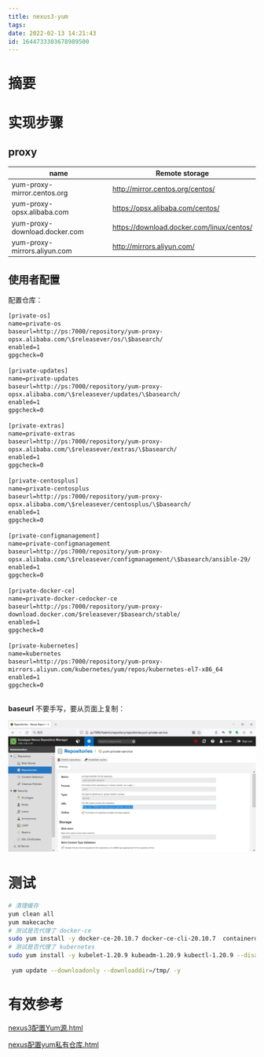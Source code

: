 ```yaml
---
title: nexus3-yum
tags: 
date: 2022-02-13 14:21:43
id: 1644733303678989500
---
```

# 摘要



# 实现步骤

## proxy

| name                          | Remote storage                            |
| ----------------------------- | ----------------------------------------- |
| yum-proxy-mirror.centos.org   | http://mirror.centos.org/centos/          |
| yum-proxy-opsx.alibaba.com    | https://opsx.alibaba.com/centos/          |
| yum-proxy-download.docker.com | https://download.docker.com/linux/centos/ |
| yum-proxy-mirrors.aliyun.com  | http://mirrors.aliyun.com/                |

## 使用者配置

配置仓库：

```
[private-os]
name=private-os
baseurl=http://ps:7000/repository/yum-proxy-opsx.alibaba.com/\$releasever/os/\$basearch/
enabled=1
gpgcheck=0

[private-updates]
name=private-updates
baseurl=http://ps:7000/repository/yum-proxy-opsx.alibaba.com/\$releasever/updates/\$basearch/
enabled=1
gpgcheck=0

[private-extras]
name=private-extras
baseurl=http://ps:7000/repository/yum-proxy-opsx.alibaba.com/\$releasever/extras/\$basearch/
enabled=1
gpgcheck=0

[private-centosplus]
name=private-centosplus
baseurl=http://ps:7000/repository/yum-proxy-opsx.alibaba.com/\$releasever/centosplus/\$basearch/
enabled=1
gpgcheck=0

[private-configmanagement]
name=private-configmanagement
baseurl=http://ps:7000/repository/yum-proxy-opsx.alibaba.com/\$releasever/configmanagement/\$basearch/ansible-29/
enabled=1
gpgcheck=0

[private-docker-ce]
name=private-docker-cedocker-ce
baseurl=http://ps:7000/repository/yum-proxy-download.docker.com/$releasever/$basearch/stable/
enabled=1
gpgcheck=0

[private-kubernetes]
name=kubernetes
baseurl=http://ps:7000/repository/yum-proxy-mirrors.aliyun.com/kubernetes/yum/repos/kubernetes-el7-x86_64
enabled=1
gpgcheck=0


```

**baseurl** 不要手写，要从页面上复制：

![image-20220213155241989](assets/images/image-20220213155241989.png)

# 测试

```sh
# 清理缓存
yum clean all 
yum makecache
# 测试是否代理了 docker-ce
sudo yum install -y docker-ce-20.10.7 docker-ce-cli-20.10.7  containerd.io-1.4.6
# 测试是否代理了 kubernetes
sudo yum install -y kubelet-1.20.9 kubeadm-1.20.9 kubectl-1.20.9 --disableexcludes=kubernetes
```



```sh
 yum update --downloadonly --downloaddir=/tmp/ -y
```

# 有效参考

 [nexus3配置Yum源.html](assets\references\nexus3配置Yum源.html) 

 [nexus配置yum私有仓库.html](assets\references\nexus配置yum私有仓库.html) 

